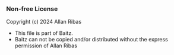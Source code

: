 ### Non-free License

 Copyright (c) 2024 Allan Ribas
 * This file is part of Baitz.   
 * Baitz can not be copied and/or distributed without the express
  permission of Allan Ribas
